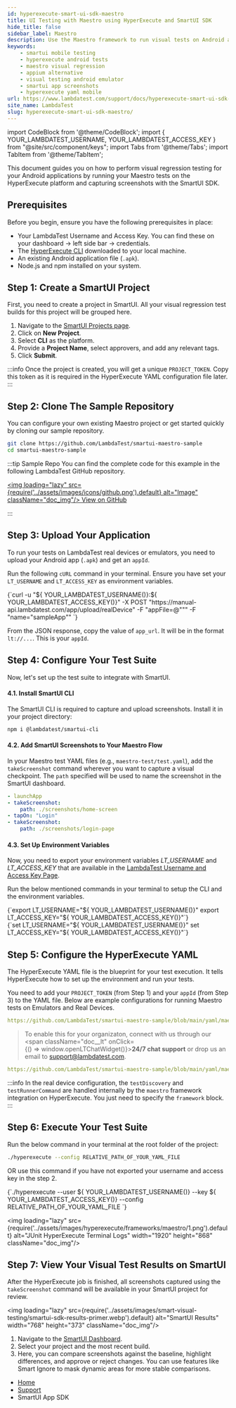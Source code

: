 ```yaml
---
id: hyperexecute-smart-ui-sdk-maestro
title: UI Testing with Maestro using HyperExecute and SmartUI SDK
hide_title: false
sidebar_label: Maestro
description: Use the Maestro framework to run visual tests on Android apps via HyperExecute and SmartUI. Capture screenshots for visual comparison in mobile test automation.
keywords:
    - smartui mobile testing
    - hyperexecute android tests
    - maestro visual regression
    - appium alternative
    - visual testing android emulator
    - smartui app screenshots
    - hyperexecute yaml mobile
url: https://www.lambdatest.com/support/docs/hyperexecute-smart-ui-sdk-maestro/
site_name: LambdaTest
slug: hyperexecute-smart-ui-sdk-maestro/
---
```


import CodeBlock from '@theme/CodeBlock';
import { YOUR_LAMBDATEST_USERNAME, YOUR_LAMBDATEST_ACCESS_KEY } from "@site/src/component/keys";
import Tabs from '@theme/Tabs';
import TabItem from '@theme/TabItem';

<script type="application/ld+json"
      dangerouslySetInnerHTML={{ __html: JSON.stringify({
       "@context": "https://schema.org",
       "@type": "BreadcrumbList",
       "itemListElement": [{
         "@type": "ListItem",
         "position": 1,
         "name": "LambdaTest",
         "item": "https://www.lambdatest.com"
       },{
         "@type": "ListItem",
         "position": 2,
         "name": "Support",
         "item": "https://www.lambdatest.com/support/docs/"
       },{
         "@type": "ListItem",
         "position": 3,
         "name": "UI Testing with Maestro",
         "item": "https://www.lambdatest.com/support/docs/hyperexecute-smart-ui-maestro/"
       }]
     })
   }}
></script>

This document guides you on how to perform visual regression testing for your Android applications by running your Maestro tests on the HyperExecute platform and capturing screenshots with the SmartUI SDK.

## Prerequisites

Before you begin, ensure you have the following prerequisites in place:

* Your LambdaTest Username and Access Key. You can find these on your dashboard -> left side bar -> credentials.
* The [HyperExecute CLI](/support/docs/hyperexecute-cli-run-tests-on-hyperexecute-grid/) downloaded to your local machine.
* An existing Android application file (`.apk`).
* Node.js and npm installed on your system.

## Step 1: Create a SmartUI Project

First, you need to create a project in SmartUI. All your visual regression test builds for this project will be grouped here.

1.  Navigate to the [SmartUI Projects page](https://smartui.lambdatest.com/).
2.  Click on **New Project**.
3.  Select **CLI** as the platform.
4.  Provide a **Project Name**, select approvers, and add any relevant tags.
5.  Click **Submit**.

:::info
Once the project is created, you will get a unique `PROJECT_TOKEN`. Copy this token as it is required in the HyperExecute YAML configuration file later.
:::

## Step 2: Clone The Sample Repository

You can configure your own existing Maestro project or get started quickly by cloning our sample repository.

```bash
git clone https://github.com/LambdaTest/smartui-maestro-sample
cd smartui-maestro-sample
```

:::tip Sample Repo
You can find the complete code for this example in the following LambdaTest GitHub repository.

<a href="https://github.com/LambdaTest/smartui-maestro-sample" className="github__anchor"><img loading="lazy" src={require('../assets/images/icons/github.png').default} alt="Image" className="doc_img"/> View on GitHub</a>

:::

## Step 3: Upload Your Application

To run your tests on LambdaTest real devices or emulators, you need to upload your Android app (`.apk`) and get an `appId`.

Run the following `cURL` command in your terminal. Ensure you have set your `LT_USERNAME` and `LT_ACCESS_KEY` as environment variables.


<div className="lambdatest__codeblock">
<CodeBlock className="language-bash">
{`curl -u "${ YOUR_LAMBDATEST_USERNAME()}:${ YOUR_LAMBDATEST_ACCESS_KEY()}" -X POST "https://manual-api.lambdatest.com/app/upload/realDevice" -F "appFile=@"<YOUR_LOCAL_APP_PATH>"" -F "name="sampleApp""
`}
</CodeBlock>
</div>

From the JSON response, copy the value of `app_url`. It will be in the format `lt://...`. This is your `appId`.

## Step 4: Configure Your Test Suite

Now, let's set up the test suite to integrate with SmartUI.

#### 4.1. Install SmartUI CLI

The SmartUI CLI is required to capture and upload screenshots. Install it in your project directory:

```bash
npm i @lambdatest/smartui-cli
```

#### 4.2. Add SmartUI Screenshots to Your Maestro Flow

In your Maestro test YAML files (e.g., `maestro-test/test.yaml`), add the `takeScreenshot` command wherever you want to capture a visual checkpoint. The `path` specified will be used to name the screenshot in the SmartUI dashboard.

```yaml
- launchApp
- takeScreenshot:
    path: ./screenshots/home-screen
- tapOn: "Login"
- takeScreenshot:
    path: ./screenshots/login-page
```

#### 4.3. Set Up Environment Variables

Now, you need to export your environment variables *LT_USERNAME* and *LT_ACCESS_KEY* that are available in the [LambdaTest Username and Access Key Page](https://accounts.lambdatest.com/security/username-accesskey).

Run the below mentioned commands in your terminal to setup the CLI and the environment variables.

<Tabs className="docs__val">
<TabItem value="bash" label="Linux / MacOS" default>

  <div className="lambdatest__codeblock">
    <CodeBlock className="language-bash">
  {`export LT_USERNAME="${ YOUR_LAMBDATEST_USERNAME()}"
export LT_ACCESS_KEY="${ YOUR_LAMBDATEST_ACCESS_KEY()}"`}
  </CodeBlock>
</div>

</TabItem>

<TabItem value="powershell" label="Windows" default>

  <div className="lambdatest__codeblock">
    <CodeBlock className="language-powershell">
  {`set LT_USERNAME="${ YOUR_LAMBDATEST_USERNAME()}"
set LT_ACCESS_KEY="${ YOUR_LAMBDATEST_ACCESS_KEY()}"`}
  </CodeBlock>
</div>

</TabItem>
</Tabs>


## Step 5: Configure the HyperExecute YAML

The HyperExecute YAML file is the blueprint for your test execution. It tells HyperExecute how to set up the environment and run your tests.

You need to add your `PROJECT_TOKEN` (from Step 1) and your `appId` (from Step 3) to the YAML file. Below are example configurations for running Maestro tests on Emulators and Real Devices.

<Tabs className="docs__val">
<TabItem value="android-rd" label="Android-Real Device" default>

```yaml reference title="maestro_Real_Devices.yaml"
https://github.com/LambdaTest/smartui-maestro-sample/blob/main/yaml/maestro_Real_Devices.yaml
```
</TabItem>

<TabItem value="android-emu" label="Android-Emulator" default>

> To enable this for your organizaton, connect with us through our <span className="doc\_\_lt" onClick={() => window.openLTChatWidget()}>**24/7 chat support**</span> or drop us an email to [support@lambdatest.com](mailto:support@lambdatest.com).

```yaml reference title="maestro_Emulator_HyperEx.yaml"
https://github.com/LambdaTest/smartui-maestro-sample/blob/main/yaml/maestro_Emulator_HyperEx.yaml
```
</TabItem>

</Tabs>


:::info
In the real device configuration, the `testDiscovery` and `testRunnerCommand` are handled internally by the `maestro` framework integration on HyperExecute. You just need to specify the `framework` block.
:::

## Step 6: Execute Your Test Suite

Run the below command in your terminal at the root folder of the project:

```bash
./hyperexecute --config RELATIVE_PATH_OF_YOUR_YAML_FILE
```

OR use this command if you have not exported your username and access key in the step 2.

<div className="lambdatest__codeblock">
  <CodeBlock className="language-bash">
    {`./hyperexecute --user ${ YOUR_LAMBDATEST_USERNAME()} --key ${ YOUR_LAMBDATEST_ACCESS_KEY()} --config RELATIVE_PATH_OF_YOUR_YAML_FILE `}
  </CodeBlock>
</div>

<img loading="lazy" src={require('../assets/images/hyperexecute/frameworks/maestro/1.png').default} alt="JUnit HyperExecute Terminal Logs"  width="1920" height="868" className="doc_img"/>


## Step 7: View Your Visual Test Results on SmartUI

After the HyperExecute job is finished, all screenshots captured using the `takeScreenshot` command will be available in your SmartUI project for review.

<img loading="lazy" src={require('../assets/images/smart-visual-testing/smartui-sdk-results-primer.webp').default} alt="SmartUI Results" width="768" height="373" className="doc_img"/>

1.  Navigate to the [SmartUI Dashboard](https://smartui.lambdatest.com/).
2.  Select your project and the most recent build.
3.  Here, you can compare screenshots against the baseline, highlight differences, and approve or reject changes. You can use features like Smart Ignore to mask dynamic areas for more stable comparisons.


<nav aria-label="breadcrumbs">
  <ul className="breadcrumbs">
    <li className="breadcrumbs__item">
      <a className="breadcrumbs__link" target="_self" href="https://www.lambdatest.com">
        Home
      </a>
    </li>
    <li className="breadcrumbs__item">
      <a className="breadcrumbs__link" target="_self" href="https://www.lambdatest.com/support/docs/">
        Support
      </a>
    </li>
    <li className="breadcrumbs__item breadcrumbs__item--active">
      <span className="breadcrumbs__link">SmartUI App SDK</span>
    </li>
  </ul>
</nav>
